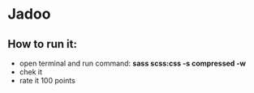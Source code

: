 # Jadoo

## How to run it:

- open terminal and run command: **sass scss:css -s compressed -w**
- chek it
- rate it 100 points
